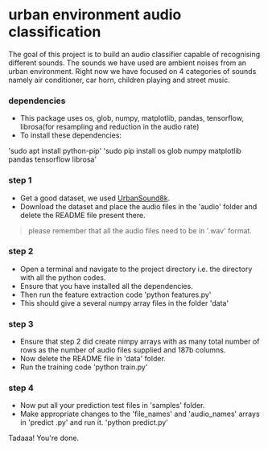 # urban environment audio classification

The goal of this project is to build an audio classifier capable of recognising different sounds. The sounds we have used are ambient noises from an urban environment. Right now we have focused on 4 categories of sounds namely air conditioner, car horn, children playing and street music.

### dependencies

- This package uses os, glob, numpy, matplotlib, pandas, tensorflow, librosa(for resampling and reduction in the audio rate)
- To install these dependencies:

'sudo apt install python-pip'
'sudo pip install os glob numpy matplotlib pandas tensorflow librosa'

### step 1

- Get a good dataset, we used [UrbanSound8k](https://serv.cusp.nyu.edu/projects/urbansounddataset/urbansound8k.html "UrbanSound8k Dataset"). 
- Download the dataset and place the audio files in the 'audio' folder and delete the README file present there.
> please remember that all the audio files need to be in '.wav' format.

### step 2 

- Open a terminal and navigate to the project directory i.e. the directory with all the python codes.
- Ensure that you have installed all the dependencies.
- Then run the feature extraction code
'python features.py'
- This should give a several numpy array files in the folder 'data'

### step 3

- Ensure that step 2 did create nimpy arrays with as many total number of rows as the number of audio files supplied and 187b columns.
- Now delete the README file in 'data' folder.
- Run the training code
'python train.py'

### step 4

- Now put all your prediction test files in 'samples' folder.
- Make appropriate changes to the 'file_names' and 'audio_names' arrays in 'predict .py' and run it.
'python predict.py'

Tadaaa! You're done.
